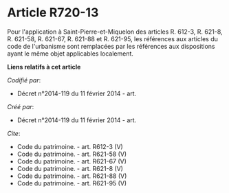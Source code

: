 # Article R720-13

Pour l'application à Saint-Pierre-et-Miquelon des articles R. 612-3, R. 621-8, R. 621-58, R. 621-67, R. 621-88 et R. 621-95,
les références aux articles du code de l'urbanisme sont remplacées par les références aux dispositions ayant le même objet
applicables localement.

**Liens relatifs à cet article**

_Codifié par_:

  - Décret n°2014-119 du 11 février 2014 - art.

_Créé par_:

  - Décret n°2014-119 du 11 février 2014 - art.

_Cite_:

  - Code du patrimoine. - art. R612-3 (V)
  - Code du patrimoine. - art. R621-58 (V)
  - Code du patrimoine. - art. R621-67 (V)
  - Code du patrimoine. - art. R621-8 (V)
  - Code du patrimoine. - art. R621-88 (V)
  - Code du patrimoine. - art. R621-95 (V)
